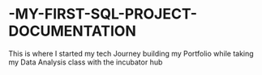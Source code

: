 # -MY-FIRST-SQL-PROJECT-DOCUMENTATION
This is where I started my tech Journey building my Portfolio while taking my Data Analysis class with the incubator hub
